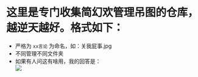 # 这里是专门收集简幻欢管理吊图的仓库，越逆天越好。格式如下：
- 严格为 `xx言论` 为命名，如：关我屁事.jpg
- 不同管理不同文件夹
- 如果有人问这有啥用，我的回答是：    
  ![](./Dr/关我屁事.png)
